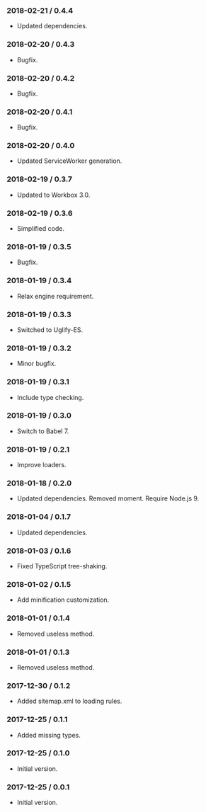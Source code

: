 ### 2018-02-21 / 0.4.4

* Updated dependencies.

### 2018-02-20 / 0.4.3

* Bugfix.

### 2018-02-20 / 0.4.2

* Bugfix.

### 2018-02-20 / 0.4.1

* Bugfix.

### 2018-02-20 / 0.4.0

* Updated ServiceWorker generation.

### 2018-02-19 / 0.3.7

* Updated to Workbox 3.0.

### 2018-02-19 / 0.3.6

* Simplified code.

### 2018-01-19 / 0.3.5

* Bugfix.

### 2018-01-19 / 0.3.4

* Relax engine requirement.

### 2018-01-19 / 0.3.3

* Switched to Uglify-ES.

### 2018-01-19 / 0.3.2

* Minor bugfix.

### 2018-01-19 / 0.3.1

* Include type checking.

### 2018-01-19 / 0.3.0

* Switch to Babel 7.

### 2018-01-19 / 0.2.1

* Improve loaders.

### 2018-01-18 / 0.2.0

* Updated dependencies. Removed moment. Require Node.js 9.

### 2018-01-04 / 0.1.7

* Updated dependencies.

### 2018-01-03 / 0.1.6

* Fixed TypeScript tree-shaking.

### 2018-01-02 / 0.1.5

* Add minification customization.

### 2018-01-01 / 0.1.4

* Removed useless method.

### 2018-01-01 / 0.1.3

* Removed useless method.

### 2017-12-30 / 0.1.2

* Added sitemap.xml to loading rules.

### 2017-12-25 / 0.1.1

* Added missing types.

### 2017-12-25 / 0.1.0

* Initial version.

### 2017-12-25 / 0.0.1

* Initial version.

